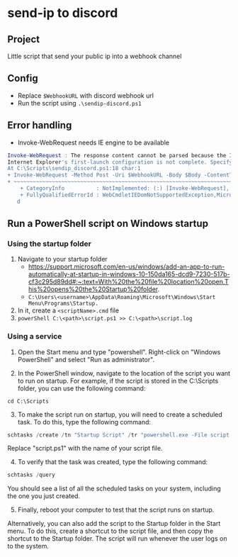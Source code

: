 # send-ip to discord

## Project

Little script that send your public ip into a webhook channel

## Config

- Replace `$WebhookURL` with discord webhook url
- Run the script using `.\sendip-discord.ps1`

## Error handling

- Invoke-WebRequest needs IE engine to be available

```powershell
Invoke-WebRequest : The response content cannot be parsed because the Internet Explorer engine is not available, or
Internet Explorer's first-launch configuration is not complete. Specify the UseBasicParsing parameter and try again.
At C:\Scripts\sendip_discord.ps1:18 char:1
+ Invoke-WebRequest -Method Post -Uri $WebhookURL -Body $Body -ContentT ...
+ ~~~~~~~~~~~~~~~~~~~~~~~~~~~~~~~~~~~~~~~~~~~~~~~~~~~~~~~~~~~~~~~~~~~~~
    + CategoryInfo          : NotImplemented: (:) [Invoke-WebRequest], NotSupportedException
    + FullyQualifiedErrorId : WebCmdletIEDomNotSupportedException,Microsoft.PowerShell.Commands.InvokeWebRequestComman
   d
```

## Run a PowerShell script on Windows startup

### Using the startup folder

1. Navigate to your startup folder 
    - https://support.microsoft.com/en-us/windows/add-an-app-to-run-automatically-at-startup-in-windows-10-150da165-dcd9-7230-517b-cf3c295d89dd#:~:text=With%20the%20file%20location%20open,This%20opens%20the%20Startup%20folder.
    - `C:\Users\<username>\AppData\Roaming\Microsoft\Windows\Start Menu\Programs\Startup.`
2. In it, create a `<scriptName>.cmd` file
3. `powerShell C:\<path>\script.ps1 >> C:\<path>\script.log`

### Using a service

1. Open the Start menu and type "powershell". Right-click on "Windows PowerShell" and select "Run as administrator".

2. In the PowerShell window, navigate to the location of the script you want to run on startup. For example, if the script is stored in the C:\Scripts folder, you can use the following command:

```shell
cd C:\Scripts
```

3. To make the script run on startup, you will need to create a scheduled task. To do this, type the following command:

```powershell
schtasks /create /tn "Startup Script" /tr "powershell.exe -File script.ps1" /sc onstart
````

Replace "script.ps1" with the name of your script file.

4. To verify that the task was created, type the following command:

```powershell
schtasks /query
```

You should see a list of all the scheduled tasks on your system, including the one you just created.

5. Finally, reboot your computer to test that the script runs on startup.

Alternatively, you can also add the script to the Startup folder in the Start menu. To do this, create a shortcut to the script file, and then copy the shortcut to the Startup folder. The script will run whenever the user logs on to the system.
